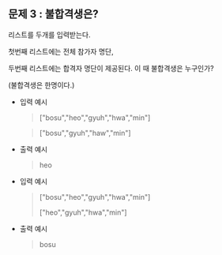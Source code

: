 ## 문제 3 : 불합격생은?

리스트를 두개를 입력받는다. 

첫번째 리스트에는 전체 참가자 명단,

두번째 리스트에는 합격자 명단이 제공된다. 이 때 불합격생은 누구인가?

(불합격생은 한명이다.)

+ 입력 예시 

  > ["bosu","heo","gyuh","hwa","min"]

  > ["bosu","gyuh","haw","min"]

+ 출력 예시

  > heo

+ 입력 예시

  > ["bosu","heo","gyuh","hwa","min"]
  >
  > ["heo","gyuh","hwa","min"]

+ 출력 예시

  > bosu